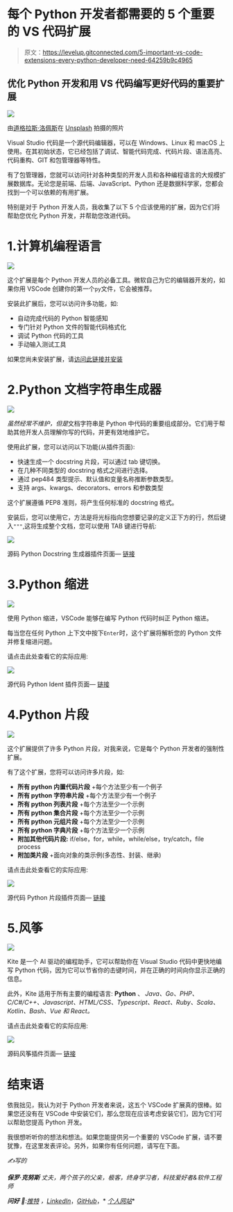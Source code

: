 # 每个 Python 开发者都需要的 5 个重要的 VS 代码扩展

> 原文：<https://levelup.gitconnected.com/5-important-vs-code-extensions-every-python-developer-need-64259b9c4965>

## 优化 Python 开发和用 VS 代码编写更好代码的重要扩展

![](img/de9c27b96b0f73b1c9b023f86aa3c3de.png)

由[道格拉斯·洛佩斯](https://unsplash.com/@douglasamarelo?utm_source=unsplash&utm_medium=referral&utm_content=creditCopyText)在 [Unsplash](https://unsplash.com/s/photos/python-development-vscode?utm_source=unsplash&utm_medium=referral&utm_content=creditCopyText) 拍摄的照片

Visual Studio 代码是一个源代码编辑器，可以在 Windows、Linux 和 macOS 上使用。在其初始状态，它已经包括了调试、智能代码完成、代码片段、语法高亮、代码重构、GIT 和包管理器等特性。

有了包管理器，您就可以访问针对各种类型的开发人员和各种编程语言的大规模扩展数据库。无论您是前端、后端、JavaScript、Python 还是数据科学家，您都会找到一个可以依赖的有用扩展。

特别是对于 Python 开发人员，我收集了以下 5 个应该使用的扩展，因为它们将帮助您优化 Python 开发，并帮助您改进代码。

# 1.计算机编程语言

![](img/cabfffb002ac9c41fc34ccb75d03558b.png)

这个扩展是每个 Python 开发人员的必备工具。微软自己为它的编辑器开发的，如果你用 VSCode 创建你的第一个`py`文件，它会被推荐。

安装此扩展后，您可以访问许多功能，如:

*   自动完成代码的 Python 智能感知
*   专门针对 Python 文件的智能代码格式化
*   调试 Python 代码的工具
*   手动输入测试工具

如果您尚未安装扩展，请[访问此链接并安装](https://marketplace.visualstudio.com/items?itemName=ms-python.python)

# 2.Python 文档字符串生成器

![](img/759a9415a53a53da05a704eb7c4f9a32.png)

*虽然经常不维护，但是*文档字符串是 Python 中代码的重要组成部分。它们用于帮助其他开发人员理解你写的代码，并更有效地维护它。

使用此扩展，您可以访问以下功能(从插件页面):

*   快速生成一个 docstring 片段，可以通过 tab 键切换。
*   在几种不同类型的 docstring 格式之间进行选择。
*   通过 pep484 类型提示、默认值和变量名称推断参数类型。
*   支持 args、kwargs、decorators、errors 和参数类型

这个扩展遵循 PEP8 准则，将产生任何标准的 docstring 格式。

安装后，您可以使用它，方法是将光标指向您想要记录的定义正下方的行，然后键入`"""`,这将生成整个文档，您可以使用 TAB 键进行导航:

![](img/41215560d01bb864dedee55ba54fecee.png)

源码 Python Docstring 生成器插件页面— [链接](https://raw.githubusercontent.com/NilsJPWerner/autoDocstring/master/images/demo.gif)

# 3.Python 缩进

![](img/81d3773483b8adb088ab4f2358b880db.png)

使用 Python 缩进，VSCode 能够在编写 Python 代码时纠正 Python 缩进。

每当您在任何 Python 上下文中按下`Enter`时，这个扩展将解析您的 Python 文件并修复缩进问题。

请点击此处查看它的实际应用:

![](img/441dadbf0907d4b5034793108dad7948.png)

源代码 Python Ident 插件页面— [链接](https://raw.githubusercontent.com/kbrose/vsc-python-indent/master/static/demo.gif)

# 4.Python 片段

![](img/f5460eb4a4edcc32839c869b2ef2464b.png)

这个扩展提供了许多 Python 片段，对我来说，它是每个 Python 开发者的强制性扩展。

有了这个扩展，您将可以访问许多片段，如:

*   **所有 python 内置代码片段** +每个方法至少有一个例子
*   **所有 python 字符串片段** +每个方法至少有一个例子
*   **所有 python 列表片段** +每个方法至少一个示例
*   **所有 python 集合片段** +每个方法至少一个示例
*   **所有 python 元组片段** +每个方法至少一个示例
*   **所有 python 字典片段** +每个方法至少一个示例
*   **附加其他代码片段:** if/else，for，while，while/else，try/catch，file process
*   **附加类片段** +面向对象的类示例(多态性、封装、继承)

请点击此处查看它的实际应用:

![](img/a072400a6c5560cd5a6c8db0c27ef878.png)

源代码 Python 片段插件页面— [链接](https://marketplace.visualstudio.com/items?itemName=frhtylcn.pythonsnippets)

# 5.风筝

![](img/bdc72740a2dc0f843396cde45c119c11.png)

Kite 是一个 AI 驱动的编程助手，它可以帮助你在 Visual Studio 代码中更快地编写 Python 代码，因为它可以节省你的击键时间，并在正确的时间向你显示正确的信息。

此外，Kite 适用于所有主要的编程语言: **Python** 、 *Java、Go、PHP、C/C#/C++、Javascript、HTML/CSS、Typescript、React、Ruby、Scala、Kotlin、Bash、Vue 和 React。*

请点击此处查看它的实际应用:

![](img/0fd1113ec5bd5c169a5ae2803316cb31.png)

源码风筝插件页面— [链接](https://marketplace.visualstudio.com/items?itemName=kiteco.kite.)

# 结束语

依我拙见，我认为对于 Python 开发者来说，这五个 VSCode 扩展真的很棒。如果您还没有在 VSCode 中安装它们，那么您现在应该考虑安装它们，因为它们可以帮助您提高 Python 开发。

我很想听听你的想法和想法。如果您能提供另一个重要的 VSCode 扩展，请不要犹豫，在这里发表评论。另外，如果你有任何问题，请写在下面。

*✍️写的*

***保罗·克努斯*** *丈夫，两个孩子的父亲，极客，终身学习者，科技爱好者&软件工程师*

***问好*** *🙌***:*[*推特*](https://www.twitter.com/paulknulst) *，*[*LinkedIn*](https://www.linkedin.com/in/paulknulst/)*，*[*GitHub*](https://github.com/paulknulst)*，* [*个人网站*](https://blog.knulst.de/)*